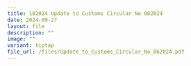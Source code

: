 ```yaml
---
title: 182024 Update to Customs Circular No 062024
date: 2024-09-27
layout: file
description: ""
image: ""
variant: tiptap
file_url: /files/Update_to_Customs_Circular_No_062024.pdf
---
```

